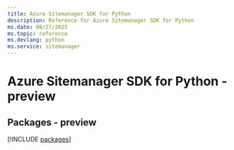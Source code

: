 ```yaml
---
title: Azure Sitemanager SDK for Python
description: Reference for Azure Sitemanager SDK for Python
ms.date: 08/27/2025
ms.topic: reference
ms.devlang: python
ms.service: sitemanager
---
```

# Azure Sitemanager SDK for Python - preview
## Packages - preview
[!INCLUDE [packages](sitemanager-index.md)]